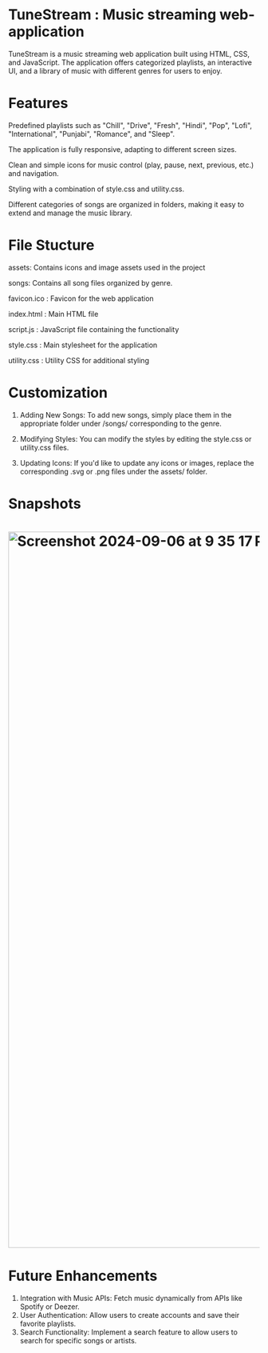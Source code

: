 # TuneStream : Music streaming web-application

TuneStream is a music streaming web application built using HTML, CSS, and JavaScript. The application offers categorized playlists, an interactive UI, and a library of music with different genres for users to enjoy.

# Features
Predefined playlists such as "Chill", "Drive", "Fresh", "Hindi", "Pop", "Lofi", "International", "Punjabi", "Romance", and "Sleep".

The application is fully responsive, adapting to different screen sizes.

Clean and simple icons for music control (play, pause, next, previous, etc.) and navigation.

Styling with a combination of style.css and utility.css.

Different categories of songs are organized in folders, making it easy to extend and manage the music library.

# File Stucture
assets: Contains icons and image assets used in the project

songs: Contains all song files organized by genre.

favicon.ico : Favicon for the web application

index.html : Main HTML file

script.js : JavaScript file containing the functionality

style.css : Main stylesheet for the application

utility.css : Utility CSS for additional styling

# Customization
1. Adding New Songs:
To add new songs, simply place them in the appropriate folder under /songs/ corresponding to the genre.

2. Modifying Styles:
You can modify the styles by editing the style.css or utility.css files.

3. Updating Icons:
If you'd like to update any icons or images, replace the corresponding .svg or .png files under the assets/ folder.

# Snapshots
# <img width="1432" alt="Screenshot 2024-09-06 at 9 35 17 PM" src="https://github.com/user-attachments/assets/5ab3c9ec-4c96-4318-845f-3fbfba173614">


# Future Enhancements
1. Integration with Music APIs: Fetch music dynamically from APIs like Spotify or Deezer.
2.  User Authentication: Allow users to create accounts and save their favorite playlists.
3.  Search Functionality: Implement a search feature to allow users to search for specific songs or artists.


